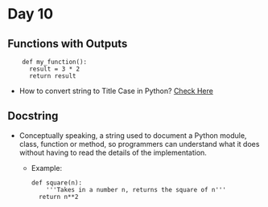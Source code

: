 # Day 10

## Functions with Outputs

        def my_function():
          result = 3 * 2
          return result

- How to convert string to Title Case in Python? [Check Here](https://stackoverflow.com/questions/8347048/how-to-convert-string-to-title-case-in-python)

## Docstring

- Conceptually speaking, a string used to document a Python module, class, function or method, so programmers can understand what it does without having to read the details of the implementation.

  - Example:

        def square(n):
            '''Takes in a number n, returns the square of n'''
          return n**2
